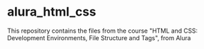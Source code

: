 # alura_html_css
This repository contains the files from the course "HTML and CSS: Development Environments, File Structure and Tags", from Alura
